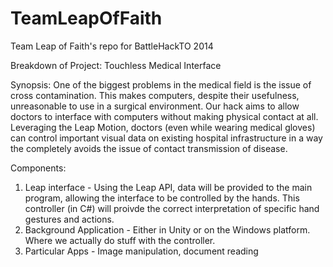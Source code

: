 TeamLeapOfFaith
===============

Team Leap of Faith's repo for BattleHackTO 2014

Breakdown of Project: Touchless Medical Interface

Synopsis: One of the biggest problems in the medical field is the issue of cross contamination. This makes computers, despite their usefulness, unreasonable to use in a surgical environment. Our hack aims to allow doctors to interface with computers without making physical contact at all. Leveraging the Leap Motion, doctors (even while wearing medical gloves) can control important visual data on existing hospital infrastructure in a way the completely avoids the issue of contact transmission of disease.

Components:
1. Leap interface - Using the Leap API, data will be provided to the main program, allowing the interface to be controlled by the hands. This controller (in C#) will proivde the correct interpretation of specific hand gestures and actions.
2. Background Application - Either in Unity or on the Windows platform. Where we actually do stuff with the controller.
3. Particular Apps - Image manipulation, document reading
